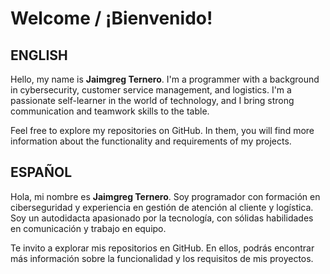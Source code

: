 # Welcome / ¡Bienvenido!

## ENGLISH

Hello, my name is **Jaimgreg Ternero**. I'm a programmer with a background in cybersecurity, customer service management, and logistics. I'm a passionate self-learner in the world of technology, and I bring strong communication and teamwork skills to the table.

Feel free to explore my repositories on GitHub. In them, you will find more information about the functionality and requirements of my projects.

## ESPAÑOL

Hola, mi nombre es **Jaimgreg Ternero**. Soy programador con formación en ciberseguridad y experiencia en gestión de atención al cliente y logística. Soy un autodidacta apasionado por la tecnología, con sólidas habilidades en comunicación y trabajo en equipo.

Te invito a explorar mis repositorios en GitHub. En ellos, podrás encontrar más información sobre la funcionalidad y los requisitos de mis proyectos.
